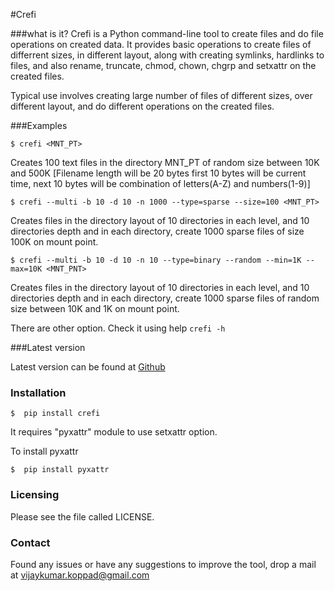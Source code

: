 #Crefi

###what is it?
Crefi is a Python command-line tool to create files and do file operations on created data.
It provides basic operations to create files of differrent
sizes, in different layout, along with creating symlinks, hardlinks to files, and also rename, truncate, chmod, chown, chgrp and setxattr on the created files.

Typical use involves creating large number of files of different sizes,
over different layout, and do different operations on the created files.


###Examples


```$ crefi <MNT_PT>```

 Creates 100 text files in the directory MNT_PT of random size
 between 10K and 500K [Filename length will be 20 bytes
 first 10 bytes will be current time, next 10 bytes will be
 combination of letters(A-Z) and numbers(1-9)]

```$ crefi --multi -b 10 -d 10 -n 1000 --type=sparse --size=100 <MNT_PT>```

Creates files in the directory layout of 10 directories in each level, and 10 directories
depth and in each directory, create 1000 sparse files of size 100K on mount point.

```$ crefi --multi -b 10 -d 10 -n 10 --type=binary --random --min=1K --max=10K <MNT_PNT> ```

Creates files in the directory layout of 10 directories in each level, and 10 directories
depth and in each directory, create 1000 sparse files of random size between 10K and 1K on mount point.

There are other option. Check it using help    ```crefi -h```


###Latest version

Latest version can be found at [Github](https://github.com/vijaykumar-koppad/Crefi)

### Installation

```$  pip install crefi```

It requires "pyxattr" module to use setxattr option.

To install pyxattr 

```$  pip install pyxattr ```

### Licensing

  Please see the file called LICENSE.

### Contact

Found any issues or have any suggestions to improve the tool, drop a mail at vijaykumar.koppad@gmail.com

